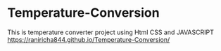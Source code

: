 # Temperature-Conversion
This is temperature converter project using Html CSS and JAVASCRIPT
https://raniricha844.github.io/Temperature-Conversion/
